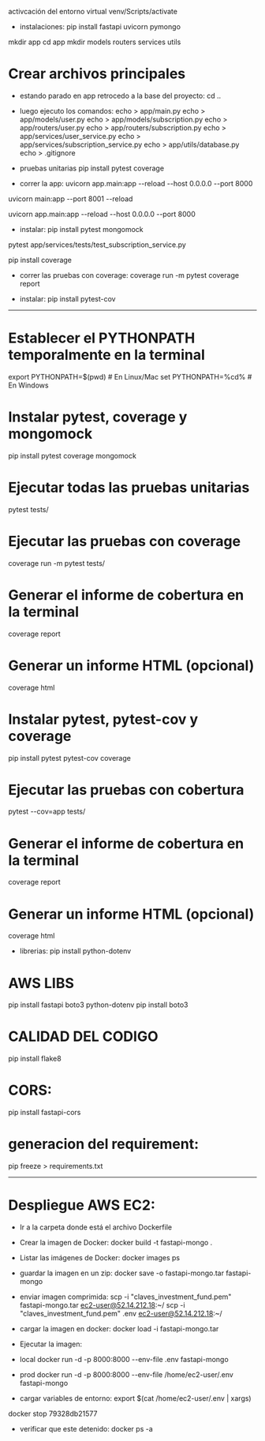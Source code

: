 activcación del entorno virtual
venv/Scripts/activate

- instalaciones:
pip install fastapi uvicorn pymongo


mkdir app
cd app
mkdir models routers services utils


# Crear archivos principales
- estando parado en app retrocedo a la base del proyecto:
cd .. 

- luego ejecuto los comandos:
echo > app/main.py
echo > app/models/user.py
echo > app/models/subscription.py
echo > app/routers/user.py
echo > app/routers/subscription.py
echo > app/services/user_service.py
echo > app/services/subscription_service.py
echo > app/utils/database.py
echo > .gitignore


- pruebas unitarias
pip install pytest coverage


- correr la app:
uvicorn app.main:app --reload --host 0.0.0.0 --port 8000

uvicorn main:app --port 8001 --reload

uvicorn app.main:app --reload --host 0.0.0.0 --port 8000


- instalar: 
pip install pytest mongomock


pytest app/services/tests/test_subscription_service.py


pip install coverage

- correr las pruebas con coverage:
coverage run -m pytest
coverage report

- instalar: 
pip install pytest-cov


--------------------------------------------------
# Establecer el PYTHONPATH temporalmente en la terminal
export PYTHONPATH=$(pwd)  # En Linux/Mac
set PYTHONPATH=%cd%       # En Windows

# Instalar pytest, coverage y mongomock
pip install pytest coverage mongomock

# Ejecutar todas las pruebas unitarias
pytest tests/

# Ejecutar las pruebas con coverage
coverage run -m pytest tests/

# Generar el informe de cobertura en la terminal
coverage report

# Generar un informe HTML (opcional)
coverage html

# Instalar pytest, pytest-cov y coverage
pip install pytest pytest-cov coverage

# Ejecutar las pruebas con cobertura
pytest --cov=app tests/

# Generar el informe de cobertura en la terminal
coverage report

# Generar un informe HTML (opcional)
coverage html


- librerias:
pip install python-dotenv



# AWS LIBS
pip install fastapi boto3 python-dotenv
pip install boto3

# CALIDAD DEL CODIGO
pip install flake8

# CORS:
pip install fastapi-cors


# generacion del requirement:
pip freeze > requirements.txt

--------------------------------

# Despliegue AWS EC2:

- Ir a la carpeta donde está el archivo Dockerfile
- Crear la imagen de Docker:
docker build -t fastapi-mongo .
- Listar las imágenes de Docker:
docker images ps
- guardar la imagen en un zip:
docker save -o fastapi-mongo.tar fastapi-mongo

- enviar imagen comprimida:
 scp -i "claves_investment_fund.pem" fastapi-mongo.tar ec2-user@52.14.212.18:~/
 scp -i "claves_investment_fund.pem" .env ec2-user@52.14.212.18:~/


- cargar la imagen en docker:
docker load -i fastapi-mongo.tar

- Ejecutar la imagen:
- local
docker run -d -p 8000:8000 --env-file .env fastapi-mongo
- prod
docker run -d -p 8000:8000 --env-file /home/ec2-user/.env fastapi-mongo

- cargar variables de entorno:
export $(cat /home/ec2-user/.env | xargs)

docker stop 79328db21577

- verificar que este detenido:
docker ps -a

